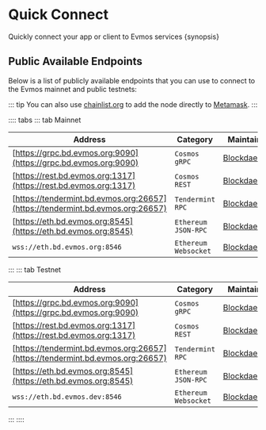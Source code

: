 <!--
order: 2
-->

# Quick Connect

Quickly connect your app or client to Evmos services {synopsis}

## Public Available Endpoints

Below is a list of publicly available endpoints that you can use to connect to the Evmos mainnet and
public testnets:

::: tip
You can also use [chainlist.org](https://chainlist.org/) to add the node directly to [Metamask](./../users/wallets/metamask.md#automatic-import).
:::

<!-- markdown-link-check-disable -->
:::: tabs
::: tab Mainnet

| Address                                                                        | Category               | Maintainer                              |
| ------------------------------------------------------------------------------ | ---------------------- | --------------------------------------- |
| [https://grpc.bd.evmos.org:9090](https://grpc.bd.evmos.org:9090)               | `Cosmos` `gRPC`        | [Blockdaemon](https://blockdaemon.com/) |
| [https://rest.bd.evmos.org:1317](https://rest.bd.evmos.org:1317)               | `Cosmos` `REST`        | [Blockdaemon](https://blockdaemon.com/) |
| [https://tendermint.bd.evmos.org:26657](https://tendermint.bd.evmos.org:26657) | `Tendermint` `RPC`     | [Blockdaemon](https://blockdaemon.com/) |
| [https://eth.bd.evmos.org:8545](https://eth.bd.evmos.org:8545)                 | `Ethereum` `JSON-RPC`  | [Blockdaemon](https://blockdaemon.com/) |
| `wss://eth.bd.evmos.org:8546`                                                  | `Ethereum` `Websocket` | [Blockdaemon](https://blockdaemon.com/) |
:::
::: tab Testnet
<!-- markdown-link-check-disable -->

| Address                                                                        | Category               | Maintainer                              |
| ------------------------------------------------------------------------------ | ---------------------- | --------------------------------------- |
| [https://grpc.bd.evmos.org:9090](https://grpc.bd.evmos.org:9090)               | `Cosmos` `gRPC`        | [Blockdaemon](https://blockdaemon.com/) |
| [https://rest.bd.evmos.org:1317](https://rest.bd.evmos.org:1317)               | `Cosmos` `REST`        | [Blockdaemon](https://blockdaemon.com/) |
| [https://tendermint.bd.evmos.org:26657](https://tendermint.bd.evmos.org:26657) | `Tendermint` `RPC`     | [Blockdaemon](https://blockdaemon.com/) |
| [https://eth.bd.evmos.org:8545](https://eth.bd.evmos.org:8545)                 | `Ethereum` `JSON-RPC`  | [Blockdaemon](https://blockdaemon.com/) |
| `wss://eth.bd.evmos.dev:8546`                                                  | `Ethereum` `Websocket` | [Blockdaemon](https://blockdaemon.com/) |
:::
::::
